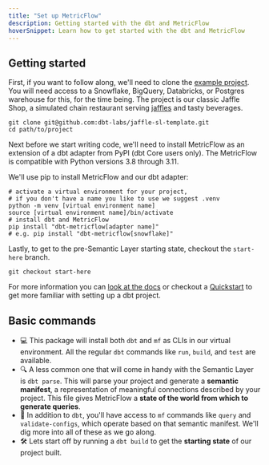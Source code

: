 ```yaml
---
title: "Set up MetricFlow"
description: Getting started with the dbt and MetricFlow
hoverSnippet: Learn how to get started with the dbt and MetricFlow
---
```


## Getting started

First, if you want to follow along, we'll need to clone the [example project](https://github.com/dbt-labs/jaffle-sl-template). You will need access to a Snowflake, BigQuery, Databricks, or Postgres warehouse for this, for the time being. The project is our classic Jaffle Shop, a simulated chain restaurant serving [jaffles](https://en.wikipedia.org/wiki/Pie_iron) and tasty beverages.

```shell
git clone git@github.com:dbt-labs/jaffle-sl-template.git
cd path/to/project
```

Next before we start writing code, we'll need to install MetricFlow as an extension of a dbt adapter from PyPI  (dbt Core users only). The MetricFlow is compatible with Python versions 3.8 through 3.11.

We'll use pip to install MetricFlow and our dbt adapter:

```shell
# activate a virtual environment for your project,
# if you don't have a name you like to use we suggest .venv
python -m venv [virtual environment name]
source [virtual environment name]/bin/activate
# install dbt and MetricFlow
pip install "dbt-metricflow[adapter name]"
# e.g. pip install "dbt-metricflow[snowflake]"
```

Lastly, to get to the pre-Semantic Layer starting state, checkout the `start-here` branch.

```shell
git checkout start-here
```

For more information you can [look at the docs](/docs/build/metricflow-commands) or checkout a [Quickstart](https://docs.getdbt.com/quickstarts) to get more familiar with setting up a dbt project.

## Basic commands

- 💻 This package will install both `dbt` and `mf` as CLIs in our virtual environment. All the regular `dbt` commands like `run`, `build`, and `test` are available.
- 🔍 A less common one that will come in handy with the Semantic Layer is `dbt parse`. This will parse your project and generate a **semantic manifest**, a representation of meaningful connections described by your project. This file gives MetricFlow a **state of the world from which to generate queries**.
- 🧰 In addition to `dbt`, you'll have access to `mf` commands like `query` and `validate-configs`, which operate based on that semantic manifest. We'll dig more into all of these as we go along.
- 🛠️ Lets start off by running a `dbt build` to get the **starting state** of our project built.
